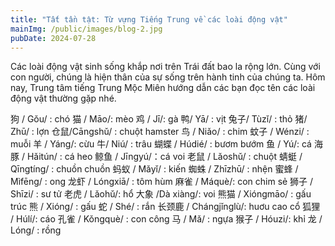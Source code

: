 ```yaml
---
title: "Tất tần tật: Từ vựng Tiếng Trung về các loài động vật"
mainImg: /public/images/blog-2.jpg
pubDate: 2024-07-28
---
```

Các loài động vật sinh sống khắp nơi trên Trái đất bao la rộng lớn. Cùng với con người, chúng là hiện thân của sự sống trên hành tinh của chúng ta.  Hôm nay, Trung tâm tiếng Trung Mộc Miên hướng dẫn các bạn đọc tên các loài động vật thường gặp nhé.

狗 / Gǒu/ : chó
猫 / Māo/: mèo
鸡 / Jī/: gà
鸭/ Yā/ : vịt
兔子/ Tùzǐ/ : thỏ
猪/ Zhū/ : lợn
仓鼠/Cāngshǔ/ : chuột hamster
鸟 / Niǎo/ : chim
蚊子 / Wénzi/ : muỗi
羊 / Yáng/: cừu
牛/ Niú/ : trâu
蝴蝶 / Húdié/ : bươm bướm
鱼 / Yú/: cá
海豚 / Hǎitún/ : cá heo
鲸鱼 / Jīngyú/：cá voi
老鼠 / Lǎoshǔ/ : chuột
蜻蜓 / Qīngtíng/ : chuồn chuồn
蚂蚁 / Mǎyǐ/ : kiến
蜘蛛 / Zhīzhū/ : nhện
蜜蜂 / Mìfēng/ : ong
龙虾 / Lóngxiā/ : tôm hùm
麻雀 / Máquè/: con chim sẻ
狮子 / Shīzi/ : sư tử
老虎 / Lǎohǔ/: hổ
大象 /Dà xiàng/: voi
熊猫 / Xióngmāo/ : gấu trúc
熊 / Xióng/ : gấu
蛇 / Shé/ : rắn
长颈鹿 / Chángjǐnglù/: huơu cao cổ
狐狸 / Húlí/: cáo
孔雀 / Kǒngquè/ : con công
马 / Mǎ/ : ngựa
猴子 / Hóuzi/: khỉ
龙 / Lóng/ : rồng
